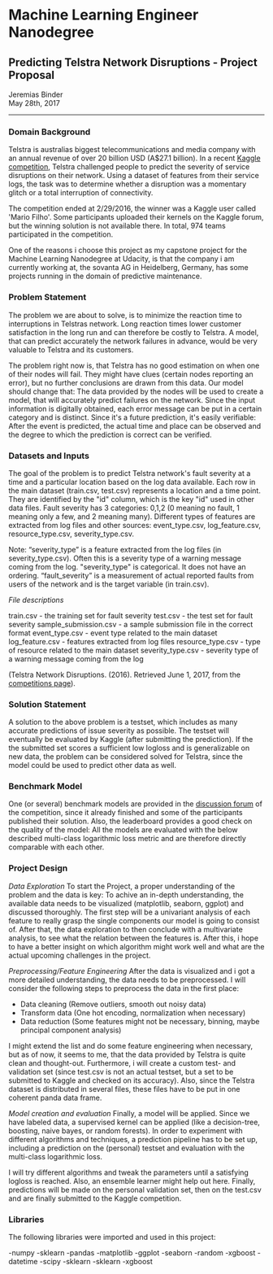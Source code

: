 # Machine Learning Engineer Nanodegree
## Predicting Telstra Network Disruptions - Project Proposal
Jeremias Binder  
May 28th, 2017


----------


### Domain Background

Telstra is australias biggest telecommunications and media company with an annual revenue of over 20 billion USD (A$27.1 billion). 
In a recent [Kaggle competition](https://www.kaggle.com/c/telstra-recruiting-network), Telstra challenged people to predict the severity of service disruptions on their network. Using a dataset of features from their service logs, the task was to determine whether a disruption was a momentary glitch or a total interruption of connectivity. 

The competition ended at 2/29/2016, the winner was a Kaggle user called 'Mario Filho'. Some participants uploaded their kernels on the Kaggle forum, but the winning solution is not available there. In total, 974 teams participated in the competition.  

One of the reasons i choose this project as my capstone project for the Machine Learning Nanodegree at Udacity, is that the company i am currently working at, the sovanta AG in Heidelberg, Germany, has some projects running in the domain of predictive maintenance. 


### Problem Statement

The problem we are about to solve, is to minimize the reaction time to interruptions in Telstras network. Long reaction times lower customer satisfaction in the long run and can therefore be costly to Telstra. A model, that can predict accurately the network failures in advance, would be very valuable to Telstra and its customers.

The problem right now is, that Telstra has no good estimation on when one of their nodes will fail. They might have clues (certain nodes reporting an error), but no further conclusions are drawn from this data.
Our model should change that: The data provided by the nodes will be used to create a model, that will accurately predict failures on the network.
Since the input information is digitally obtained, each error message can be put in a certain category and is distinct. Since it's a future prediction, it's easily verifiable: After the event is predicted, the actual time and place can be observed and the degree to which the prediction is correct can be verified.


### Datasets and Inputs

The goal of the problem is to predict Telstra network's fault severity at a time and a particular location based on the log data available. Each row in the main dataset (train.csv, test.csv) represents a location and a time point. They are identified by the "id" column, which is the key "id" used in other data files. Fault severity has 3 categories: 0,1,2 (0 meaning no fault, 1 meaning only a few, and 2 meaning many). Different types of features are extracted from log files and other sources: event_type.csv, log_feature.csv, resource_type.csv, severity_type.csv. 

Note: “severity_type” is a feature extracted from the log files (in severity_type.csv). Often this is a severity type of a warning message coming from the log. "severity_type" is categorical. It does not have an ordering. “fault_severity” is a measurement of actual reported faults from users of the network and is the target variable (in train.csv). 

*File descriptions*

train.csv - the training set for fault severity
test.csv - the test set for fault severity
sample_submission.csv - a sample submission file in the correct format
event_type.csv - event type related to the main dataset
log_feature.csv - features extracted from log files
resource_type.csv - type of resource related to the main dataset
severity_type.csv -  severity type of a warning message coming from the log

(Telstra Network Disruptions. (2016). Retrieved June 1, 2017,  from the [competitions page](https://www.kaggle.com/c/telstra-recruiting-network/data)).


### Solution Statement

A solution to the above problem is a testset, which includes as many accurate predictions of issue severity as possible. The testset will eventually be evaluated by Kaggle (after submitting the prediction).
If the the submitted set scores a sufficient low logloss and is generalizable on new data, the problem can be considered solved for Telstra, since the model could be used to predict other data as well.


### Benchmark Model


One (or several) benchmark models are provided in the [discussion forum](https://www.kaggle.com/c/telstra-recruiting-network/discussion) of the competition, since it already finished and some of the participants published their solution. Also, the leaderboard provides a good check on the quality of the model: All the models are evaluated with the below described multi-class logarithmic loss metric and are therefore directly comparable with each other.




### Project Design

*Data Exploration*
To start the Project, a proper understanding of the problem and the data is key:
To achive an in-depth understanding, the available data needs to be visualized (matplotlib, seaborn, ggplot)  and discussed thoroughly. The first step will be a univariant analysis of each feature to really grasp the single components our model is going to consist of. 
After that, the data exploration to then conclude with a multivariate analysis, to see what the relation between the features is. After this, i hope to have a better insight on which algorithm might work well and what are the actual upcoming challenges in the project.

*Preprocessing/Feature Engineering*
After the data is visualized and i got a more detailed understanding, the data needs to be preprocessed. I will consider the following steps to preprocess the data in the first place:
 - Data cleaning (Remove outliers, smooth out noisy data)
 - Transform data (One hot encoding, normalization when necessary)
 - Data reduction (Some features might not be necessary, binning, maybe principal component analysis)

I might extend the list and do some feature engineering when necessary, but as of now, it seems to me, that the data provided by Telstra is quite clean and thought-out.
Furthermore, i will create a custom test- and validation set (since test.csv is not an actual testset, but a set to be submitted to Kaggle and checked on its accuracy).
Also, since the Telstra dataset is distributed in several files, these files have to be put in one coherent panda data frame. 

*Model creation and evaluation*
Finally, a model will be applied. Since we have labeled data, a supervised kernel can be applied (like a decision-tree, boosting, naive bayes, or random forests). In order to experiment with different algorithms and techniques, a prediction pipeline has to be set up, including a prediction on the (personal) testset and evaluation with the multi-class logarithmic loss. 

I will try different algorithms and tweak the parameters until a satisfying logloss is reached. 
Also, an ensemble learner might help out here. Finally, predictions will be made on the personal validation set, then on the test.csv and are finally submitted to the Kaggle competition.

### Libraries
The following libraries were imported and used in this project:

-numpy
-sklearn
-pandas
-matplotlib
-ggplot
-seaborn
-random
-xgboost
-datetime
-scipy
-sklearn
-sklearn
-xgboost


